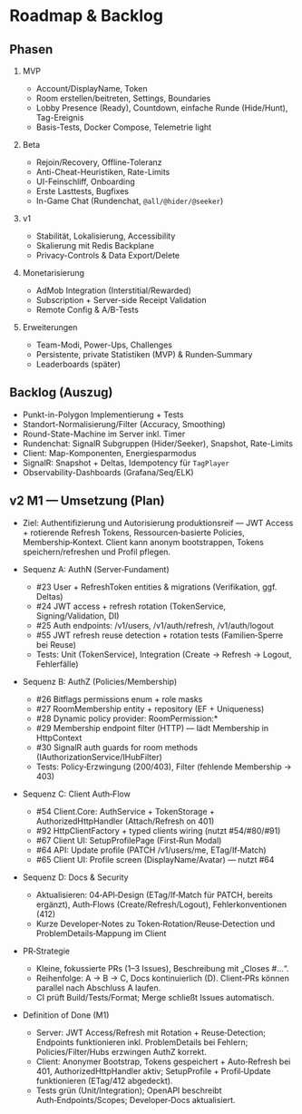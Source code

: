 # Roadmap & Backlog

## Phasen
1) MVP
   - Account/DisplayName, Token
   - Room erstellen/beitreten, Settings, Boundaries
   - Lobby Presence (Ready), Countdown, einfache Runde (Hide/Hunt), Tag-Ereignis
   - Basis-Tests, Docker Compose, Telemetrie light

2) Beta
   - Rejoin/Recovery, Offline-Toleranz
   - Anti-Cheat-Heuristiken, Rate-Limits
   - UI-Feinschliff, Onboarding
   - Erste Lasttests, Bugfixes
   - In-Game Chat (Rundenchat, `@all/@hider/@seeker`)

3) v1
   - Stabilität, Lokalisierung, Accessibility
   - Skalierung mit Redis Backplane
   - Privacy-Controls & Data Export/Delete

4) Monetarisierung
   - AdMob Integration (Interstitial/Rewarded)
   - Subscription + Server-side Receipt Validation
   - Remote Config & A/B-Tests

5) Erweiterungen
   - Team-Modi, Power-Ups, Challenges
   - Persistente, private Statistiken (MVP) & Runden‑Summary
   - Leaderboards (später)

## Backlog (Auszug)
- Punkt-in-Polygon Implementierung + Tests
- Standort-Normalisierung/Filter (Accuracy, Smoothing)
- Round-State-Machine im Server inkl. Timer
 - Rundenchat: SignalR Subgruppen (Hider/Seeker), Snapshot, Rate-Limits
- Client: Map-Komponenten, Energiesparmodus
- SignalR: Snapshot + Deltas, Idempotency für `TagPlayer`
- Observability-Dashboards (Grafana/Seq/ELK)

## v2 M1 — Umsetzung (Plan)
- Ziel: Authentifizierung und Autorisierung produktionsreif — JWT Access + rotierende Refresh Tokens, Ressourcen‑basierte Policies, Membership‑Kontext. Client kann anonym bootstrappen, Tokens speichern/refreshen und Profil pflegen.

- Sequenz A: AuthN (Server‑Fundament)
  - #23 User + RefreshToken entities & migrations (Verifikation, ggf. Deltas)
  - #24 JWT access + refresh rotation (TokenService, Signing/Validation, DI)
  - #25 Auth endpoints: /v1/users, /v1/auth/refresh, /v1/auth/logout
  - #55 JWT refresh reuse detection + rotation tests (Familien‑Sperre bei Reuse)
  - Tests: Unit (TokenService), Integration (Create → Refresh → Logout, Fehlerfälle)

- Sequenz B: AuthZ (Policies/Membership)
  - #26 Bitflags permissions enum + role masks
  - #27 RoomMembership entity + repository (EF + Uniqueness)
  - #28 Dynamic policy provider: RoomPermission:*
  - #29 Membership endpoint filter (HTTP) — lädt Membership in HttpContext
  - #30 SignalR auth guards for room methods (IAuthorizationService/IHubFilter)
  - Tests: Policy‑Erzwingung (200/403), Filter (fehlende Membership → 403)

- Sequenz C: Client Auth‑Flow
  - #54 Client.Core: AuthService + TokenStorage + AuthorizedHttpHandler (Attach/Refresh on 401)
  - #92 HttpClientFactory + typed clients wiring (nutzt #54/#80/#91)
  - #67 Client UI: SetupProfilePage (First‑Run Modal)
  - #64 API: Update profile (PATCH /v1/users/me, ETag/If‑Match)
  - #65 Client UI: Profile screen (DisplayName/Avatar) — nutzt #64

- Sequenz D: Docs & Security
  - Aktualisieren: 04‑API‑Design (ETag/If‑Match für PATCH, bereits ergänzt), Auth‑Flows (Create/Refresh/Logout), Fehlerkonventionen (412)
  - Kurze Developer‑Notes zu Token‑Rotation/Reuse‑Detection und ProblemDetails‑Mappung im Client

- PR‑Strategie
  - Kleine, fokussierte PRs (1–3 Issues), Beschreibung mit „Closes #…“.
  - Reihenfolge: A → B → C, Docs kontinuierlich (D). Client‑PRs können parallel nach Abschluss A laufen.
  - CI prüft Build/Tests/Format; Merge schließt Issues automatisch.

- Definition of Done (M1)
  - Server: JWT Access/Refresh mit Rotation + Reuse‑Detection; Endpoints funktionieren inkl. ProblemDetails bei Fehlern; Policies/Filter/Hubs erzwingen AuthZ korrekt.
  - Client: Anonymer Bootstrap, Tokens gespeichert + Auto‑Refresh bei 401, AuthorizedHttpHandler aktiv; SetupProfile + Profil‑Update funktionieren (ETag/412 abgedeckt).
  - Tests grün (Unit/Integration); OpenAPI beschreibt Auth‑Endpoints/Scopes; Developer‑Docs aktualisiert.
